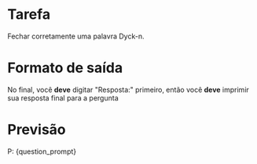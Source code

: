 # Tarefa
Fechar corretamente uma palavra Dyck-n.

# Formato de saída
No final, você **deve** digitar "Resposta:" primeiro, então você **deve** imprimir sua resposta final para a pergunta

# Previsão
P: {question_prompt}